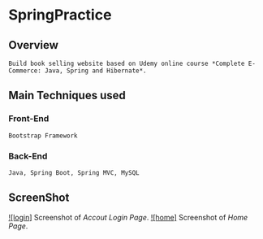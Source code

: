 SpringPractice
==============
Overview
--------------
    Build book selling website based on Udemy online course *Complete E-Commerce: Java, Spring and Hibernate*. 

Main Techniques used
--------------------

### Front-End
    Bootstrap Framework

### Back-End
    Java, Spring Boot, Spring MVC, MySQL

ScreenShot
---------------------
[![login]](https://github.com/CyanBuckeye/SpringPractice/screenshot/login.png)
    Screenshot of *Accout Login Page*.
[![home]](https://github.com/CyanBuckeye/SpringPractice/screenshot/home.png)
    Screenshot of *Home Page*.







